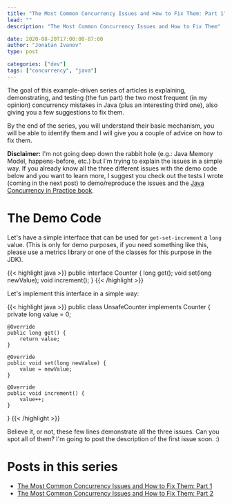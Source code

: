 ```yaml
---
title: "The Most Common Concurrency Issues and How to Fix Them: Part 1"
lead: ""
description: "The Most Common Concurrency Issues and How to Fix Them"

date: 2020-08-20T17:00:00-07:00
author: "Jonatan Ivanov"
type: post

categories: ["dev"]
tags: ["concurrency", "java"]
---
```


The goal of this example-driven series of articles is explaining, demonstrating, and testing (the fun part) the two most frequent (in my opinion) concurrency mistakes in Java (plus an interesting third one), also giving you a few suggestions to fix them.

By the end of the series, you will understand their basic mechanism, you will be able to identify them and I will give you a couple of advice on how to fix them.
<!--more-->

**Disclaimer:** I'm not going deep down the rabbit hole (e.g.: Java Memory Model, happens-before, etc.) but I'm trying to explain the issues in a simple way. If you already know all the three different issues with the demo code below and you want to learn more, I suggest you check out the tests I wrote (coming in the next post) to demo/reproduce the issues and the [Java Concurrency in Practice book](https://jcip.net/).

# The Demo Code

Let's have a simple interface that can be used for `get-set-increment` a `long` value.
(This is only for demo purposes, if you need something like this, please use a metrics library or one of the classes for this purpose in the JDK).

{{< highlight java >}}
public interface Counter {
    long get();
    void set(long newValue);
    void increment();
}
{{< /highlight >}}

Let's implement this interface in a simple way:

{{< highlight java >}}
public class UnsafeCounter implements Counter {
    private long value = 0;

    @Override
    public long get() {
        return value;
    }

    @Override
    public void set(long newValue) {
        value = newValue;
    }

    @Override
    public void increment() {
        value++;
    }
}
{{< /highlight >}}

Believe it, or not, these few lines demonstrate all the three issues. Can you spot all of them?
I'm going to post the description of the first issue soon. :)

# Posts in this series

- [The Most Common Concurrency Issues and How to Fix Them: Part 1](../the-most-common-concurrency-issues-and-how-to-fix-them-part-1)
- [The Most Common Concurrency Issues and How to Fix Them: Part 2](../the-most-common-concurrency-issues-and-how-to-fix-them-part-2)
